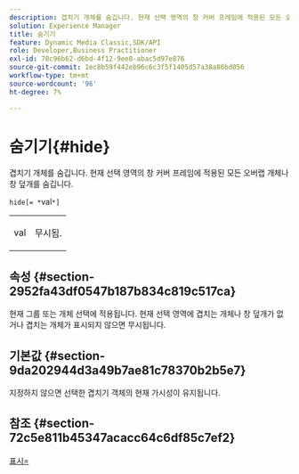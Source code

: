 ```yaml
---
description: 겹치기 개체를 숨깁니다. 현재 선택 영역의 창 커버 프레임에 적용된 모든 오버랩 개체나 창 덮개를 숨깁니다.
solution: Experience Manager
title: 숨기기
feature: Dynamic Media Classic,SDK/API
role: Developer,Business Practitioner
exl-id: 70c96b62-d6bd-4f12-9ee8-abac5d97e876
source-git-commit: 1ec8b59f442eb96c6c3f5f1405d57a38a86bd056
workflow-type: tm+mt
source-wordcount: '96'
ht-degree: 7%

---
```


# 숨기기{#hide}

겹치기 개체를 숨깁니다. 현재 선택 영역의 창 커버 프레임에 적용된 모든 오버랩 개체나 창 덮개를 숨깁니다.

`hide[= *`val`*]`

<table id="simpletable_015459EC2F4642A59B04F0B8064070B1"> 
 <tr class="strow"> 
  <td class="stentry"> <p><span class="codeph"> <span class="varname"> val</span></span> </p> </td> 
  <td class="stentry"> <p>무시됨. </p></td> 
 </tr> 
</table>

## 속성 {#section-2952fa43df0547b187b834c819c517ca}

현재 그룹 또는 개체 선택에 적용됩니다. 현재 선택 영역에 겹치는 개체나 창 덮개가 없거나 겹치는 개체가 표시되지 않으면 무시됩니다.

## 기본값 {#section-9da202944d3a49b7ae81c78370b2b5e7}

지정하지 않으면 선택한 겹치기 객체의 현재 가시성이 유지됩니다.

## 참조 {#section-72c5e811b45347acacc64c6df85c7ef2}

[표시=](../../../../../ir-api/http-protocol/image-rendering-api-ref/c-ir-http-protocol-ref/c-ir-http-protocol-command-reference/r-ir-show.md#reference-f1824e1a501144bc9a6ae28de8e6bcb9)
